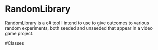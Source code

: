 # RandomLibrary
RandomLibrary is a c# tool I intend to use to give outcomes to various random experiments, both seeded and unseeded that appear in a video game project.


#Classes
